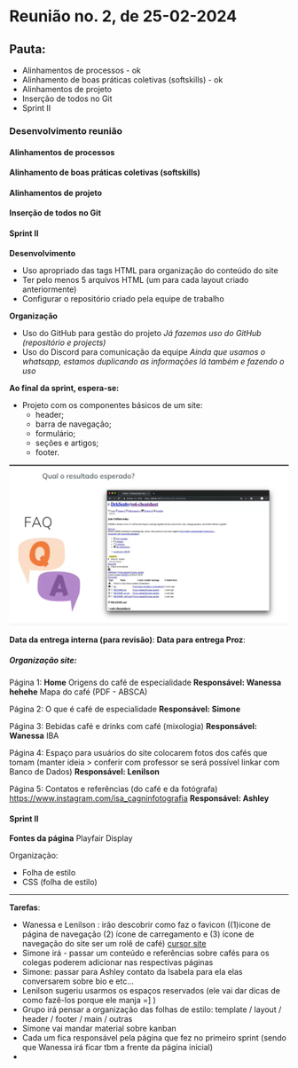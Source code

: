 # Reunião no. 2, de 25-02-2024

## Pauta:
- Alinhamentos de processos - ok 
- Alinhamento de boas práticas coletivas (softskills) - ok 
- Alinhamentos de projeto 
- Inserção de todos no Git
- Sprint II

### Desenvolvimento reunião

#### Alinhamentos de processos 
#### Alinhamento de boas práticas coletivas (softskills)
#### Alinhamentos de projeto
#### Inserção de todos no Git
#### Sprint II

**Desenvolvimento**
- Uso apropriado das tags HTML para organização do conteúdo do site
- Ter pelo menos 5 arquivos HTML (um para cada layout criado anteriormente)
- Configurar o repositório criado pela equipe de trabalho

**Organização**
- Uso do GitHub para gestão do projeto
*Já fazemos uso do GitHub (repositório e projects)*
- Uso do Discord para comunicação da equipe 
*Ainda que usamos o whatsapp, estamos duplicando as informações lá também e fazendo o uso*

**Ao final da sprint, espera-se:**
- Projeto com os componentes básicos de um site:
    - header;
    - barra de navegação;
    - formulário;
    - seções e artigos;
    - footer.

![Resultado esperado](/Apoio/Avaliacao-BootCamp/sprint-2-resultado%20esperado.png)

**Data da entrega interna (para revisão)**: 
**Data para entrega Proz**: 

##### Organização site:
Página 1:
**Home**
    Origens do café de especialidade
    **Responsável: Wanessa hehehe**
    Mapa do café (PDF - ABSCA)

Página 2: 
    O que é café de especialidade
    **Responsável: Simone**

Página 3: 
    Bebidas café e drinks com café (mixologia)
    **Responsável: Wanessa**
    IBA

Página 4: 
    Espaço para usuários do site colocarem fotos dos cafés que tomam
    (manter ideia > conferir com professor se será possível linkar com Banco de Dados)
    **Responsável: Lenilson**

Página 5: 
    Contatos e referências (do café e da fotógrafa)
    https://www.instagram.com/isa_cagninfotografia
    **Responsável: Ashley**

#### Sprint II
**Fontes da página**
Playfair Display  

Organização:  
- Folha de estilo
- CSS (folha de estilo)

________________
**Tarefas**:  
- Wanessa e Lenilson : irão descobrir como faz o favicon ((1)icone de página de navegação (2) ícone de carregamento e (3) ícone de navegação do site ser um rolê de café) [cursor site](http://www.rw-designer.com/cursor-set/coffee-1)
- Simone irá - passar um conteúdo e referências sobre cafés para os colegas poderem adicionar nas respectivas páginas
- Simone: passar para Ashley contato da Isabela para ela elas conversarem sobre bio e etc... 
- Lenilson sugeriu usarmos os espaços reservados (ele vai dar dicas de como fazê-los porque ele manja =] )
- Grupo irá pensar a organização das folhas de estilo: template / layout / header / footer / main / outras
- Simone vai mandar material sobre kanban  
- Cada um fica responsável pela página que fez no primeiro sprint (sendo que Wanessa irá ficar tbm a frente da página inicial)  
- 
